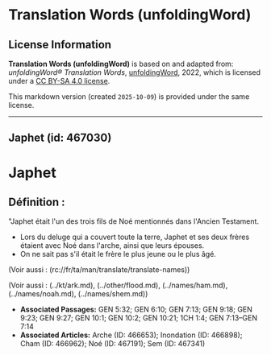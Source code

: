 # Translation Words (unfoldingWord)

## License Information

**Translation Words (unfoldingWord)** is based on and adapted from: _unfoldingWord® Translation Words_, [unfoldingWord](https://unfoldingword.org/utw), 2022, which is licensed under a [CC BY-SA 4.0 license](https://creativecommons.org/licenses/by-sa/4.0/legalcode.en).

This markdown version (created `2025-10-09`) is provided under the same license.



--------------------------------

## Japhet (id: 467030)

Japhet
======

Définition :
------------

"Japhet était l'un des trois fils de Noé mentionnés dans l'Ancien Testament.

* Lors du deluge qui a couvert toute la terre, Japhet et ses deux frères étaient avec Noé dans l'arche, ainsi que leurs épouses.
* On ne sait pas s'il était le frère le plus jeune ou le plus âgé.

(Voir aussi : (rc://fr/ta/man/translate/translate\-names))

(Voir aussi : (../kt/ark.md), (../other/flood.md), (../names/ham.md), (../names/noah.md), (../names/shem.md))

* **Associated Passages:** GEN 5:32; GEN 6:10; GEN 7:13; GEN 9:18; GEN 9:23; GEN 9:27; GEN 10:1; GEN 10:2; GEN 10:21; 1CH 1:4; GEN 7:13–GEN 7:14
* **Associated Articles:** Arche (ID: 466653); Inondation (ID: 466898); Cham (ID: 466962); Noé (ID: 467191); Sem (ID: 467341)

